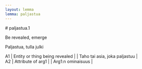 ```yaml
---
layout: lemma
lemma: paljastua
---
```


<div class="sense">
# <span class="sensename">paljastua.1</span>

<span class="description">Be revealed, emerge</span>

<span class="description">Paljastua, tulla julki</span>

A1 | Entity or thing being revealed |   | Taho tai asia, joka paljastuu |  
A2 | Attribute of arg1 |   | Arg1:n ominaisuus |  

</div>

